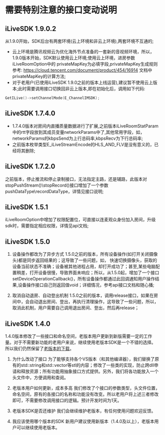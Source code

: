 # 需要特别注意的接口变动说明

## iLiveSDK 1.9.0.2
从1.9.0开始，SDK后台有两套环境(云上环境和非云上环境),两套环境不互通的;
* 云上环境是腾讯视频云为优化海外节点准备的一套新的音视频环境，所以，1.9.0版本开始，SDK默认使用云上环境;使用云上环境，进房参数iLiveRoomOption中的
privateMapKey为必填字段,privateMapKey生成规则参考: https://cloud.tencent.com/document/product/454/16914 文档中privateMapKey的计算方法;
* 对于老用户(已使用iLiveSDK 1.9.0之前的版本上线运营),建议暂不使用云上版本;此时需要调用接口切换回非云上版本,即在初始化后，调用如下代码: 

```c++
GetILive()->setChannelMode(E_ChannelIMSDK);
```

## iLiveSDK 1.7.4.0
* 1.7.4.0版本对房间内直播质量数据进行了扩展,之前版本iLiveRoomStatParam中的rtt字段放到其成员变量networkParams中了,其他常用字段，如，networkParams的kbpsSend为上行总码率,kbpsRecv为下行总码率;
* 之前版本枚举类型E_iLiveStreamEncode的HLS_AND_FLV是没有意义的，已经将其删除;

## iLiveSDK 1.7.2.0
之前版本，停止推流和停止录制接口，无法指定主路，还是辅路，此版本对stopPushStream()\stopRecord()接口增加了一个参数pushDataType\recordDataType，详情见接口说明;

## iLiveSDK 1.5.1
iLiveRoomOption中增加了权限配置位，可直接以连麦观众身份加入房间，升级sdk时，需要指定相应权限，详情见api文档;

## iLiveSDK 1.5.0

1. 设备操作都改为了异步方式
1.5.0之前的版本，所有设备操作(如打开关闭摄像头)都是同步返回结果的；这导致了一些问题，如，
快速切换摄像头，获取的设备当前状态不准确；设备被其他进程占用，却打开成功了；甚至,某些电脑配置稍差，打开设备很慢，导致界面未响应；所以，从1.5.0起，增加了一个接口setDeviceOperationCallback()，所有设备操作都通过此回调通知用户操作结果,设备操作接口自己则返回值void；详细情况，参考api接口文档和随心播;

2. 取消自动退房、自动登出机制
1.5.0之前的版本，调用release接口，如果在房间中，会自动退出房间、登出，再执行清理操作，这导致了一些问题，所以，取消此机制，用户需要自己调用退出房间、登出，然后再release；

## iLiveSDK 1.4.0
1.4.0版本修改了一些接口和命名空间，老版本用户更新到新版需要一定的工作量。对于不需要新功能的老用户来说，继续使用老版本SDK是一个不错的选择。所以我们仍然保留了[老版本的下载](http://dldir1.qq.com/hudongzhibo/git/iLiveSDK_PC_Suixinbo/iLiveSDK_1.3.1.0.zip)。

1. 为什么改动了接口
为了能够支持各个VS版本（和其他编译器），我们替换了原有的std::string和std::vector等stl的内容；修改了一些类的实现，防止跨dll申请和释放资源；所有功能用抽象接口方式提供。另外，我们将各功能放入一个头文件中，方便调用和查阅。

2. 老版本用户如何更新，成本多高
我们修改了个接口的参数类型，头文件位置，命名空间，原有的各接口的名称和功能没有改变。所以老用户将上述三者修改即可，不需要修改调用接口的逻辑。预计开发时间为1天。

3. 老版本SDK是否还维护
我们会继续维护老版本，有任何使用问题欢迎反馈。

4. 我应该使用哪个版本的SDK
新用户建议使用新版本（1.4.0及以上），老版本用户可以继续使用老版本。
